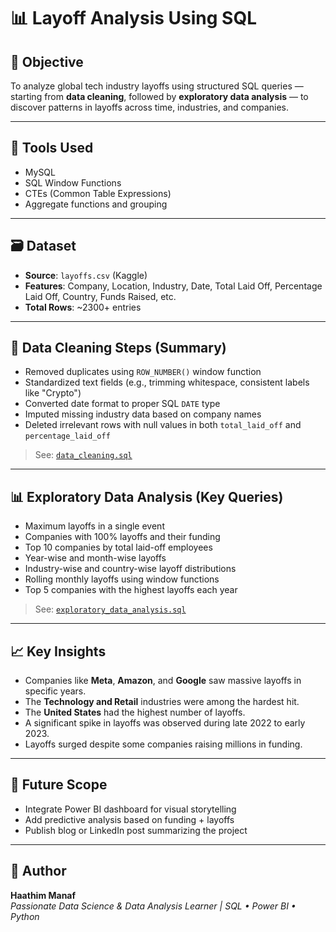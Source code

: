 # 📊 Layoff Analysis Using SQL

## 📌 Objective
To analyze global tech industry layoffs using structured SQL queries — starting from **data cleaning**, followed by **exploratory data analysis** — to discover patterns in layoffs across time, industries, and companies.

---

## 🧰 Tools Used
- MySQL
- SQL Window Functions
- CTEs (Common Table Expressions)
- Aggregate functions and grouping

---

## 🗃️ Dataset
- **Source**: `layoffs.csv` (Kaggle)
- **Features**: Company, Location, Industry, Date, Total Laid Off, Percentage Laid Off, Country, Funds Raised, etc.
- **Total Rows**: ~2300+ entries

---

## 🧹 Data Cleaning Steps (Summary)
- Removed duplicates using `ROW_NUMBER()` window function
- Standardized text fields (e.g., trimming whitespace, consistent labels like "Crypto")
- Converted date format to proper SQL `DATE` type
- Imputed missing industry data based on company names
- Deleted irrelevant rows with null values in both `total_laid_off` and `percentage_laid_off`

> See: [`data_cleaning.sql`](./SQL/data_cleaning.sql)

---

## 📊 Exploratory Data Analysis (Key Queries)
- Maximum layoffs in a single event
- Companies with 100% layoffs and their funding
- Top 10 companies by total laid-off employees
- Year-wise and month-wise layoffs
- Industry-wise and country-wise layoff distributions
- Rolling monthly layoffs using window functions
- Top 5 companies with the highest layoffs each year

> See: [`exploratory_data_analysis.sql`](./SQL/exploratory_data_analysis.sql)

---

## 📈 Key Insights
- Companies like **Meta**, **Amazon**, and **Google** saw massive layoffs in specific years.
- The **Technology and Retail** industries were among the hardest hit.
- The **United States** had the highest number of layoffs.
- A significant spike in layoffs was observed during late 2022 to early 2023.
- Layoffs surged despite some companies raising millions in funding.

---

## 🚀 Future Scope
- Integrate Power BI dashboard for visual storytelling
- Add predictive analysis based on funding + layoffs
- Publish blog or LinkedIn post summarizing the project

---

## 🧠 Author
**Haathim Manaf**  
_Passionate Data Science & Data Analysis Learner | SQL • Power BI • Python_
